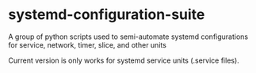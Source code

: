# systemd-configuration-suite
A group of python scripts used to semi-automate systemd configurations for service, network, timer, slice, and other units

Current version is only works for systemd service units (.service files).
